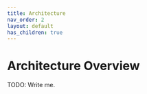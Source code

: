 ```yaml
---
title: Architecture
nav_order: 2
layout: default
has_children: true
---
```


# Architecture Overview

TODO: Write me.
